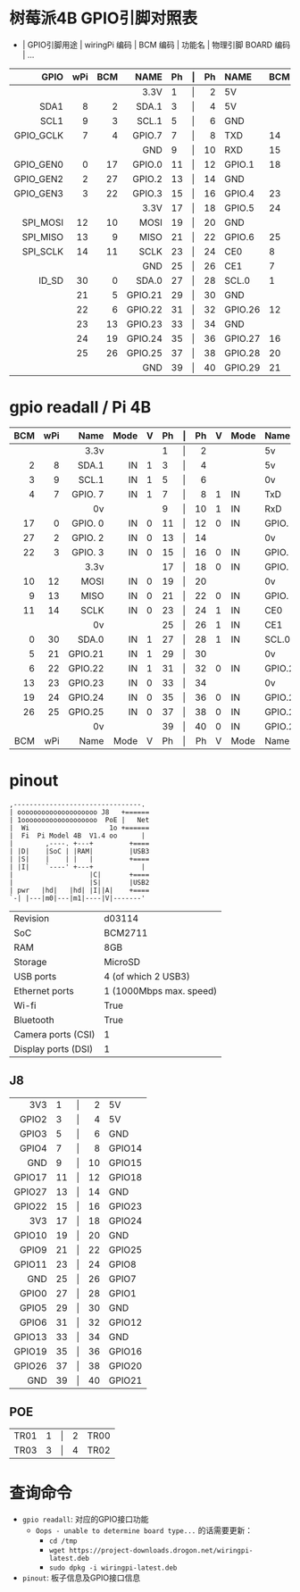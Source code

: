 # 树莓派4B GPIO引脚对照表

- | GPIO引脚用途 | wiringPi 编码 | BCM 编码 | 功能名 | 物理引脚 BOARD 编码 | ...

|    GPIO   | wPi | BCM |   NAME  | Ph |\|| Ph |  NAME   | BCM | wPi |   GPIO    |
|  -------: | --: | --: | ------: | :- |--| -: | :------ | :-- | :-- | :-------- |
|           |     |     |    3.3V |  1 |\||  2 | 5V      |     |     |           |
|      SDA1 |   8 |   2 |   SDA.1 |  3 |\||  4 | 5V      |     |     |           |
|      SCL1 |   9 |   3 |   SCL.1 |  5 |\||  6 | GND     |     |     |           |
| GPIO_GCLK |   7 |   4 |  GPIO.7 |  7 |\||  8 | TXD     | 14  | 15  | TXD0      |
|           |     |     |     GND |  9 |\|| 10 | RXD     | 15  | 16  | RXD0      |
| GPIO_GEN0 |   0 |  17 |  GPIO.0 | 11 |\|| 12 | GPIO.1  | 18  | 1   | GPIO_GEN1 |
| GPIO_GEN2 |   2 |  27 |  GPIO.2 | 13 |\|| 14 | GND     |     |     |           |
| GPIO_GEN3 |   3 |  22 |  GPIO.3 | 15 |\|| 16 | GPIO.4  | 23  | 4   | GPIO_GEN4 |
|           |     |     |    3.3V | 17 |\|| 18 | GPIO.5  | 24  | 5   | GPIO_GEN5 |
|  SPI_MOSI |  12 |  10 |    MOSI | 19 |\|| 20 | GND     |     |     |           |
|  SPI_MISO |  13 |   9 |    MISO | 21 |\|| 22 | GPIO.6  | 25  | 6   | GPIO_GEN6 |
|  SPI_SCLK |  14 |  11 |    SCLK | 23 |\|| 24 | CE0     | 8   | 10  | SPI_CE0_N |
|           |     |     |     GND | 25 |\|| 26 | CE1     | 7   | 11  | SPI_CE1_N |
|     ID_SD |  30 |   0 |   SDA.0 | 27 |\|| 28 | SCL.0   | 1   | 31  | ID_SC     |
|           |  21 |   5 | GPIO.21 | 29 |\|| 30 | GND     |     |     |           |
|           |  22 |   6 | GPIO.22 | 31 |\|| 32 | GPIO.26 | 12  | 26  |           |
|           |  23 |  13 | GPIO.23 | 33 |\|| 34 | GND     |     |     |           |
|           |  24 |  19 | GPIO.24 | 35 |\|| 36 | GPIO.27 | 16  | 27  |           |
|           |  25 |  26 | GPIO.25 | 37 |\|| 38 | GPIO.28 | 20  | 28  |           |
|           |     |     |     GND | 39 |\|| 40 | GPIO.29 | 21  | 29  |           |

# gpio readall / Pi 4B

| BCM | wPi |   Name  | Mode | V | Ph |\|| Ph | V | Mode | Name    | wPi | BCM |
| --: | --: | ------: | ---: | - | :- |--| -: | - | :--- | :------ | :-- | :-- |
|     |     |    3.3v |      |   |  1 |\|| 2  |   |      | 5v      |     |     |
|   2 |   8 |   SDA.1 |   IN | 1 |  3 |\|| 4  |   |      | 5v      |     |     |
|   3 |   9 |   SCL.1 |   IN | 1 |  5 |\|| 6  |   |      | 0v      |     |     |
|   4 |   7 | GPIO. 7 |   IN | 1 |  7 |\|| 8  | 1 | IN   | TxD     | 15  | 14  |
|     |     |      0v |      |   |  9 |\|| 10 | 1 | IN   | RxD     | 16  | 15  |
|  17 |   0 | GPIO. 0 |   IN | 0 | 11 |\|| 12 | 0 | IN   | GPIO. 1 | 1   | 18  |
|  27 |   2 | GPIO. 2 |   IN | 0 | 13 |\|| 14 |   |      | 0v      |     |     |
|  22 |   3 | GPIO. 3 |   IN | 0 | 15 |\|| 16 | 0 | IN   | GPIO. 4 | 4   | 23  |
|     |     |    3.3v |      |   | 17 |\|| 18 | 0 | IN   | GPIO. 5 | 5   | 24  |
|  10 |  12 |    MOSI |   IN | 0 | 19 |\|| 20 |   |      | 0v      |     |     |
|   9 |  13 |    MISO |   IN | 0 | 21 |\|| 22 | 0 | IN   | GPIO. 6 | 6   | 25  |
|  11 |  14 |    SCLK |   IN | 0 | 23 |\|| 24 | 1 | IN   | CE0     | 10  | 8   |
|     |     |      0v |      |   | 25 |\|| 26 | 1 | IN   | CE1     | 11  | 7   |
|   0 |  30 |   SDA.0 |   IN | 1 | 27 |\|| 28 | 1 | IN   | SCL.0   | 31  | 1   |
|   5 |  21 | GPIO.21 |   IN | 1 | 29 |\|| 30 |   |      | 0v      |     |     |
|   6 |  22 | GPIO.22 |   IN | 1 | 31 |\|| 32 | 0 | IN   | GPIO.26 | 26  | 12  |
|  13 |  23 | GPIO.23 |   IN | 0 | 33 |\|| 34 |   |      | 0v      |     |     |
|  19 |  24 | GPIO.24 |   IN | 0 | 35 |\|| 36 | 0 | IN   | GPIO.27 | 27  | 16  |
|  26 |  25 | GPIO.25 |   IN | 0 | 37 |\|| 38 | 0 | IN   | GPIO.28 | 28  | 20  |
|     |     |      0v |      |   | 39 |\|| 40 | 0 | IN   | GPIO.29 | 29  | 21  |
| BCM | wPi |   Name  | Mode | V | Ph |\|| Ph | V | Mode | Name    | wPi | BCM |

# pinout

```
,--------------------------------.
| oooooooooooooooooooo J8   +======
| 1ooooooooooooooooooo  PoE |   Net
|  Wi                    1o +======
|  Fi  Pi Model 4B  V1.4 oo      |
|        ,----. +---+         +====
| |D|    |SoC | |RAM|         |USB3
| |S|    |    | |   |         +====
| |I|    `----' +---+            |
|                   |C|       +====
|                   |S|       |USB2
| pwr   |hd|   |hd| |I||A|    +====
`-| |---|m0|---|m1|----|V|-------'
```

|                     |                         |
| ------------------- | ----------------------- |
| Revision            | d03114                  |
| SoC                 | BCM2711                 |
| RAM                 | 8GB                     |
| Storage             | MicroSD                 |
| USB ports           | 4 (of which 2 USB3)     |
| Ethernet ports      | 1 (1000Mbps max. speed) |
| Wi-fi               | True                    |
| Bluetooth           | True                    |
| Camera ports (CSI)  | 1                       |
| Display ports (DSI) | 1                       |

## J8
|        |    |  |    |        |
| -----: | :- |--| -: | :----- |
|    3V3 |  1 |\|| 2  | 5V     |
|  GPIO2 |  3 |\|| 4  | 5V     |
|  GPIO3 |  5 |\|| 6  | GND    |
|  GPIO4 |  7 |\|| 8  | GPIO14 |
|    GND |  9 |\|| 10 | GPIO15 |
| GPIO17 | 11 |\|| 12 | GPIO18 |
| GPIO27 | 13 |\|| 14 | GND    |
| GPIO22 | 15 |\|| 16 | GPIO23 |
|    3V3 | 17 |\|| 18 | GPIO24 |
| GPIO10 | 19 |\|| 20 | GND    |
|  GPIO9 | 21 |\|| 22 | GPIO25 |
| GPIO11 | 23 |\|| 24 | GPIO8  |
|    GND | 25 |\|| 26 | GPIO7  |
|  GPIO0 | 27 |\|| 28 | GPIO1  |
|  GPIO5 | 29 |\|| 30 | GND    |
|  GPIO6 | 31 |\|| 32 | GPIO12 |
| GPIO13 | 33 |\|| 34 | GND    |
| GPIO19 | 35 |\|| 36 | GPIO16 |
| GPIO26 | 37 |\|| 38 | GPIO20 |
|    GND | 39 |\|| 40 | GPIO21 |

## POE
|      |   |  |   |      |
| ---- | - |--| - | ---- |
| TR01 | 1 |\|| 2 | TR00 |
| TR03 | 3 |\|| 4 | TR02 |

# 查询命令
- `gpio readall`: 对应的GPIO接口功能
  - `Oops - unable to determine board type...` 的话需要更新：
    - `cd /tmp`
    - `wget https://project-downloads.drogon.net/wiringpi-latest.deb`
    - `sudo dpkg -i wiringpi-latest.deb`
- `pinout`: 板子信息及GPIO接口信息